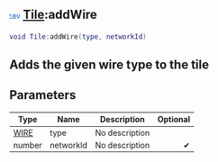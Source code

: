 ## ![server](.gitbook/assets/server.png) [Tile](./home/Tile):addWire

```lua
void Tile:addWire(type, networkId)
```

Adds the given wire type to the tile
------
## Parameters

| Type   | Name | Description | Optional |
| ------ | ---- | ----------- | -------: |
| [WIRE](./home/WIRE) | type | No description |  |
| number | networkId | No description | ✔ |

